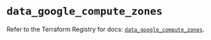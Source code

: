 # `data_google_compute_zones`

Refer to the Terraform Registry for docs: [`data_google_compute_zones`](https://registry.terraform.io/providers/hashicorp/google/6.40.0/docs/data-sources/compute_zones).
